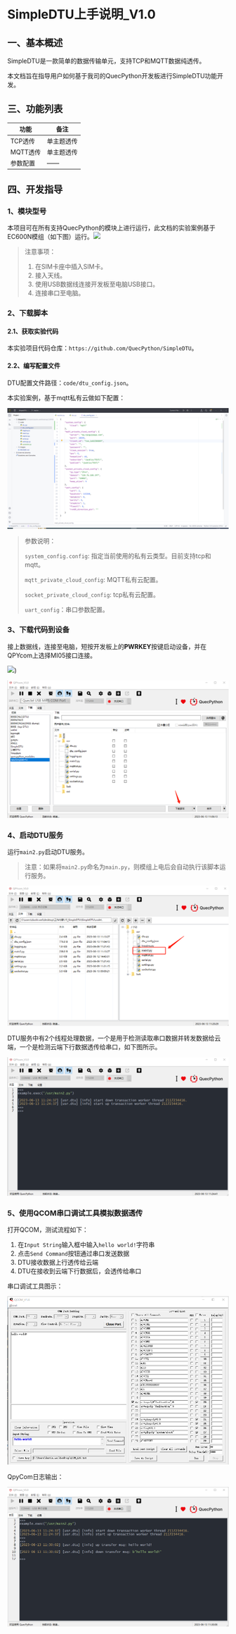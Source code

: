# SimpleDTU上手说明_V1.0

## 一、基本概述

SimpleDTU是一款简单的数据传输单元，支持TCP和MQTT数据纯透传。

本文档旨在指导用户如何基于我司的QuecPython开发板进行SimpleDTU功能开发。

## 三、功能列表

| 功能     | 备注       |
| -------- | ---------- |
| TCP透传  | 单主题透传 |
| MQTT透传 | 单主题透传 |
| 参数配置 | ——         |

## 四、开发指导

### 1、模块型号

本项目可在所有支持QuecPython的模块上进行运行，此文档的实验案例基于EC600N模组（如下图）运行。![](../../../工作内容/05_公版DTU/solution-DTU/new/images/dev_board.png)

> 注意事项：
>
> 1. 在SIM卡座中插入SIM卡。
> 2. 接入天线。
> 3. 使用USB数据线连接开发板至电脑USB接口。
> 4. 连接串口至电脑。

### 2、下载脚本

#### 2.1、获取实验代码

本实验项目代码仓库：`https://github.com/QuecPython/SimpleDTU`。

#### 2.2、编写配置文件

DTU配置文件路径：`code/dtu_config.json`。

本实验案例，基于mqtt私有云做如下配置：

![](./images/simple_dtu_config.png)

> 参数说明：
>
> `system_config.config`:  指定当前使用的私有云类型。目前支持tcp和mqtt。
>
> `mqtt_private_cloud_config`: MQTT私有云配置。
>
> `socket_private_cloud_config`: tcp私有云配置。
>
> `uart_config`：串口参数配置。

### 3、下载代码到设备

接上数据线，连接至电脑，短按开发板上的**PWRKEY**按键启动设备，并在QPYcom上选择MI05接口连接。

![](../../../工作内容/05_公版DTU/solution-DTU/new/images/port.png))

![](./images/file_download.png)

### 4、启动DTU服务

运行`main2.py`启动DTU服务。

> 注意：如果将`main2.py`命名为`main.py`，则模组上电后会自动执行该脚本运行服务。

![](./images/run_main.png)

DTU服务中有2个线程处理数据，一个是用于检测读取串口数据并转发数据给云端，一个是检测云端下行数据透传给串口，如下图所示。

![](./images/worker_thread.png)

### 5、使用QCOM串口调试工具模拟数据透传

打开QCOM，测试流程如下：

1. 在`Input String`输入框中输入`hello world!`字符串
2. 点击`Send Command`按钮通过串口发送数据
3. DTU接收数据上行透传给云端
4. DTU在接收到云端下行数据后，会透传给串口

串口调试工具图示：

![](./images/qcom_test.png)

QpyCom日志输出：

![](./images/dtu_log.png)
